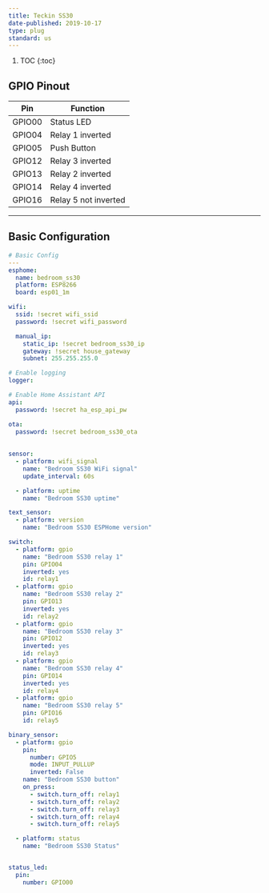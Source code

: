 ```yaml
---
title: Teckin SS30
date-published: 2019-10-17
type: plug
standard: us
---
```


1. TOC
{:toc}

## GPIO Pinout

| Pin     | Function                           |
|---------|------------------------------------|
| GPIO00  | Status LED                         |
| GPIO04  | Relay 1 inverted                   |
| GPIO05  | Push Button                        |
| GPIO12  | Relay 3 inverted                   |
| GPIO13  | Relay 2 inverted                   |
| GPIO14  | Relay 4 inverted                   |
| GPIO16  | Relay 5 not inverted               |
------------------------------------------------
## Basic Configuration
```yaml
# Basic Config
---
esphome:
  name: bedroom_ss30
  platform: ESP8266
  board: esp01_1m

wifi:
  ssid: !secret wifi_ssid
  password: !secret wifi_password

  manual_ip:
    static_ip: !secret bedroom_ss30_ip
    gateway: !secret house_gateway
    subnet: 255.255.255.0

# Enable logging
logger:

# Enable Home Assistant API
api:
  password: !secret ha_esp_api_pw

ota:
  password: !secret bedroom_ss30_ota
  
  
sensor:
  - platform: wifi_signal
    name: "Bedroom SS30 WiFi signal"
    update_interval: 60s

  - platform: uptime
    name: "Bedroom SS30 uptime"

text_sensor:
  - platform: version
    name: "Bedroom SS30 ESPHome version"  

switch:
  - platform: gpio
    name: "Bedroom SS30 relay 1"
    pin: GPIO04
    inverted: yes
    id: relay1
  - platform: gpio
    name: "Bedroom SS30 relay 2"
    pin: GPIO13
    inverted: yes
    id: relay2
  - platform: gpio
    name: "Bedroom SS30 relay 3"
    pin: GPIO12
    inverted: yes
    id: relay3
  - platform: gpio
    name: "Bedroom SS30 relay 4"
    pin: GPIO14
    inverted: yes
    id: relay4
  - platform: gpio
    name: "Bedroom SS30 relay 5"
    pin: GPIO16
    id: relay5

binary_sensor:
  - platform: gpio
    pin:
      number: GPIO5
      mode: INPUT_PULLUP
      inverted: False
    name: "Bedroom SS30 button"
    on_press:
      - switch.turn_off: relay1
      - switch.turn_off: relay2
      - switch.turn_off: relay3
      - switch.turn_off: relay4
      - switch.turn_off: relay5

  - platform: status
    name: "Bedroom SS30 Status"


status_led:
  pin:
    number: GPIO00



  
  
  
  
